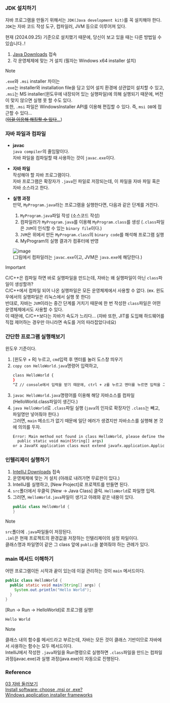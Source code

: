 ### JDK 설치하기
자바 프로그램을 만들기 위해서는 `JDK(Java development kit)`를 꼭 설치해야 한다.<br>
`JDK`는 자바 코드 작성 도구, 컴파일러, JVM 등으로 이루어져 있다.<br>

현재 (2024.09.25) 기준으로 설치했기 때문에, 당신이 보고 있을 때는 다른 방법일 수 있습니다..!
1. [Java Downloads](https://www.oracle.com/kr/java/technologies/downloads/#jdk23-windows) 접속
2. 각 운영체제에 맞는 거 설치 (필자는 Windows x64 installer 설치)
> [!NOTE]
> `.exe`와 `.msi` installer 차이는<br>
> `.exe`는 installer와 installation file을 담고 있어 설치 환경에 상관없이 설치할 수 있고,<br>
> `.msi`는 MS installer(윈도우에 내장되어 있는 실행파일)에 의해 실행되기 때문에, 버전이 맞지 않으면 실행 못 할 수도 있다.<br>
>  또한, `.msi` 파일은 WindowsInstaller API를 이용해 편집할 수 있다. 즉, `msi DB`에 접근할 수 있다...<br>
>  ([~~이걸 이용해 해킹할 수 있다~~...](https://quasarzone.com/bbs/qn_hardware/views/1471722))<br>

### 자바 파일과 컴파일
- **javac**<br>
  `java compiler`의 줄임말이다.<br>
  자바 파일을 컴파일할 때 사용하는 것이 `javac.exe`이다.<br>
- **자바 파일**<br>
  작성해야 할 자바 프로그램이다.<br>
  자바 프로그램은 확장자가 `.java`인 파일로 저장되는데, 이 파일을 자바 파일 혹은 자바 소스라고 한다.<br>
- **실행 과정**<br>
  만약, `MyProgram.java`라는 프로그램을 실행한다면, 다음과 같은 단계를 거친다.
  1. `MyProgram.java`파일 작성 (소스코드 작성)
  2. 컴파일러가 `MyProgram.java`를 이용해 `MyProgram.class`를 생성 (`.class`파일은 `JVM`이 인식할 수 있는 `binary file`이다.)
  3. `JVM`은 위에서 만든 `MyProgram.class`의 `binary code`를 해석해 프로그램 실행
  4. MyProgram의 실행 결과가 컴퓨터에 반영

  ![image](http://wikidocs.net/images/page/256/compile.png)<br>
  (그림에서 컴파일러는 `javac.exe`이고, JVM은 `java.exe`에 해당한다.)

> [!IMPORTANT]
> C/C++은 컴파일 하면 바로 실행파일을 만드는데, 자바는 왜 실행파일이 아닌 `class`파일이 생성할까?<br>
> C/C++에서 컴파일 되어 나온 실행파일은 모든 운영체제에서 사용할 수 없다. (ex. 윈도우에서의 실행파일은 리눅스에서 실행 못 한다)<br>
> 반대로, 자바는 `JVM`이라는 중간 단계를 거치기 때문에 한 번 작성한 `class`파일은 어떤 운영체제에서도 사용할 수 있다.<br>
> 이 때문에, C/C++보다는 자바가 속도가 느리다... (자바 또한, JIT를 도입해 하드웨어를 직접 제어하는 경우만 아니라면 속도를 거의 따라잡았다네요)


### 간단한 프로그램 실행해보기
윈도우 기준이다.<br>
1. [윈도우 + R] 누르고, `cmd`입력 후 엔터를 눌러 도스창 띄우기
2. `copy con HelloWorld.java`명령어 입력하고,
    ```bash
    class HelloWorld {
    }
    ^Z // console에서 입력을 받기 때문에, ctrl + z를 누르고 엔터를 누르면 입력을 그만 받는다.
    ```
3. `javac HelloWorld.java`명령어를 이용해 해당 자바소스를 컴파일 (HelloWorld.class파일이 생긴다.)
4. `java HelloWorld`로 `.class`파일 실행 (`java`의 인자로 확장자인 `.class`는 빼고, 파일명만 넣어줘야 한다.)<br>
    그러면, `main` 메소드가 없기 때문에 일단 에러가 생겼지만 자바소스를 실행해 본 것에 의의를 두자.<br>
    ```bash
    Error: Main method not found in class HelloWorld, please define the main method as:
      public static void main(String[] args)
    or a JavaFX application class must extend javafx.application.Application
    ```

### 인텔리제이 실행하기
1. [IntelliJ Downloads](https://www.jetbrains.com/ko-kr/idea/download/?section=windows) 접속
2. 운영체제에 맞는 거 설치 (아래로 내려가면 무료판이 있다.)
3. IntelliJ를 실행하고, [New Project]로 프로젝트를 만들면 된다.
4. `src`폴더에서 우클릭 [New -> Java Class] 클릭. `HelloWorld`로 파일명 입력.
5. 그러면, `HelloWorld.java`파일이 생기고 아래와 같은 내용이 있다.
   ```java
   public class HelloWorld {
   }
   ```

> [!NOTE]
> `src`폴더에 `.java`파일들이 저장된다.<br>
> `.iml`은 현재 프로젝트의 환경값을 저장하는 인텔리제이의 설정 파일이다.<br>
> 클래스명과 파일명이 같은 그 class 앞에 `public`을 붙여줘야 하는 관례가 있다.<br>

### main 메서드 이해하기
어떤 프로그램이든 시작과 끝이 있는데 이걸 관리하는 것이 `main` 메서드이다.<br>
```java
public class HelloWorld {
  public static void main(String[] args) {
    System.out.println("Hello World");
  }
}
```
[Run -> Run -> HelloWorld]로 프로그램 실행!
```bash
Hello World
```

> [!NOTE]
> 클래스 내의 함수를 메서드라고 부르는데, 자바는 모든 것이 클래스 기반이므로 자바에서 사용하는 함수는 모두 메서드이다.<br>
> IntelliJ에서 작성한 `.java`파일을 Run명령으로 실행하면 `.class`파일을 만드는 컴파일 과정(javac.exe)과 실행 과정(java.exe)이 자동으로 진행된다.<br>


### Reference
[03 자바 둘러보기](https://wikidocs.net/887)<br>
[Install software: choose .msi or .exe?](https://superuser.com/questions/38221/install-software-choose-msi-or-exe)<br>
[Windows application installer frameworks](https://stackoverflow.com/questions/1284825/windows-application-installer-frameworks)<br>
